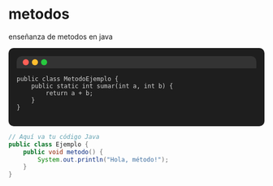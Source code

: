 # metodos
enseñanza de metodos en java
<div style="border-radius: 10px; background-color:#1e1e1e; color:#d4d4d4; padding: 16px; font-family: Consolas, 'Courier New', monospace; font-size: 14px;">
  <div style="background-color:#333333; padding: 6px 12px; border-radius: 10px 10px 0 0; display: flex; gap: 6px;">
    <span style="height: 12px; width: 12px; background-color: #ff5f56; border-radius: 50%; display: inline-block;"></span>
    <span style="height: 12px; width: 12px; background-color: #ffbd2e; border-radius: 50%; display: inline-block;"></span>
    <span style="height: 12px; width: 12px; background-color: #27c93f; border-radius: 50%; display: inline-block;"></span>
  </div>
  <pre style="margin: 0;"><code>
public class MetodoEjemplo {
    public static int sumar(int a, int b) {
        return a + b;
    }
}
  </code></pre>
</div>

```java
// Aquí va tu código Java
public class Ejemplo {
    public void metodo() {
        System.out.println("Hola, método!");
    }
}
